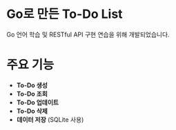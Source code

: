 # Go로 만든 To-Do List
Go 언어 학습 및 RESTful API 구현 연습을 위해 개발되었습니다.

# 주요 기능
+ **To-Do 생성**
+ **To-Do 조회**
+ **To-Do 업데이트**
+ **To-Do 삭제**
+ **데이터 저장** (SQLite 사용)